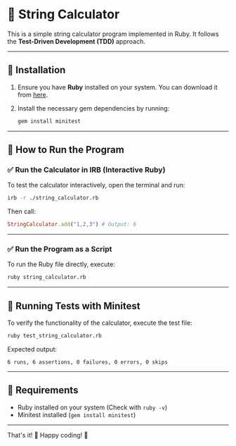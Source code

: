 # 🧪 String Calculator

This is a simple string calculator program implemented in Ruby. It follows the **Test-Driven Development (TDD)** approach.

---

## 📌 Installation

1. Ensure you have **Ruby** installed on your system. You can download it from [here](https://www.ruby-lang.org/en/downloads/).

2. Install the necessary gem dependencies by running:
   ```bash
   gem install minitest
   ```

---

## 🚀 How to Run the Program

### ✅ Run the Calculator in IRB (Interactive Ruby)
To test the calculator interactively, open the terminal and run:
```sh
irb -r ./string_calculator.rb
```
Then call:
```ruby
StringCalculator.add("1,2,3") # Output: 6
```

---

### ✅ Run the Program as a Script
To run the Ruby file directly, execute:
```sh
ruby string_calculator.rb
```

---

## 🔬 Running Tests with Minitest

To verify the functionality of the calculator, execute the test file:

```sh
ruby test_string_calculator.rb
```

Expected output:
```
6 runs, 6 assertions, 0 failures, 0 errors, 0 skips
```

---

## 📌 Requirements
- Ruby installed on your system (Check with `ruby -v`)
- Minitest installed (`gem install minitest`)

---

That's it! 🎯 Happy coding! 🚀

